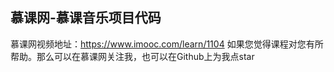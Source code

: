 ## 慕课网-慕课音乐项目代码
慕课网视频地址：https://www.imooc.com/learn/1104
如果您觉得课程对您有所帮助。那么可以在慕课网关注我，也可以在Github上为我点star